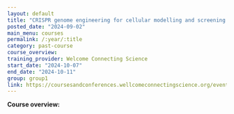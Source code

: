 ```yaml
---
layout: default
title: "CRISPR genome engineering for cellular modelling and screening 2024"
posted_date: "2024-09-02"
main_menu: courses
permalink: /:year/:title
category: past-course
course_overview: 
training_provider: Welcome Connecting Science
start_date: "2024-10-07"
end_date: "2024-10-11"
group: group1
link: https://coursesandconferences.wellcomeconnectingscience.org/event/crispr-genome-engineering-for-cellular-modelling-and-screening-2024-20241007/
---
```

  
<!-- ### SARS-CoV-2 NGS bioinformatics course 2021 -->

<p align="left"><b >Course overview:</b></p>
